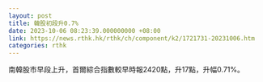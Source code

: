 ```yaml
---
layout: post
title: 韓股初段升0.7%
date: 2023-10-06 08:23:39.000000000 +08:00
link: https://news.rthk.hk/rthk/ch/component/k2/1721731-20231006.htm
categories: rthk
---
```


南韓股市早段上升，首爾綜合指數較早時報2420點，升17點，升幅0.71%。
